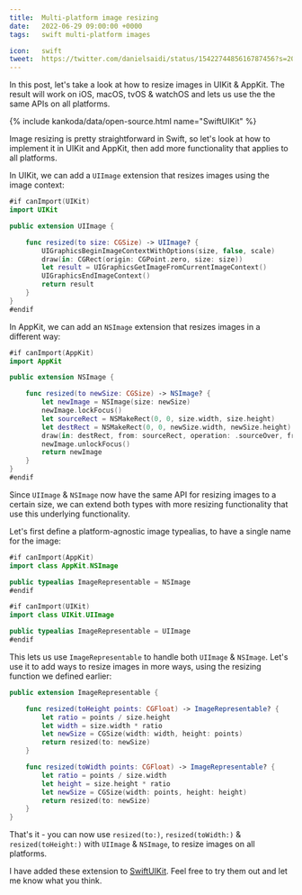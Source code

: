 ```yaml
---
title:  Multi-platform image resizing
date:   2022-06-29 09:00:00 +0000
tags:   swift multi-platform images

icon:   swift
tweet:  https://twitter.com/danielsaidi/status/1542274485616787456?s=20&t=PkyvVlGvMZnUvLmKC_TMwA
---
```


In this post, let's take a look at how to resize images in UIKit & AppKit. The result will work on iOS, macOS, tvOS & watchOS and lets us use the the same APIs on all platforms.

{% include kankoda/data/open-source.html name="SwiftUIKit" %}

Image resizing is pretty straightforward in Swift, so let's look at how to implement it in UIKit and AppKit, then add more functionality that applies to all platforms.

In UIKit, we can add a `UIImage` extension that resizes images using the image context:

```swift
#if canImport(UIKit)
import UIKit

public extension UIImage {

    func resized(to size: CGSize) -> UIImage? {
        UIGraphicsBeginImageContextWithOptions(size, false, scale)
        draw(in: CGRect(origin: CGPoint.zero, size: size))
        let result = UIGraphicsGetImageFromCurrentImageContext()
        UIGraphicsEndImageContext()
        return result
    }
}
#endif
```

In AppKit, we can add an `NSImage` extension that resizes images in a different way:

```swift
#if canImport(AppKit)
import AppKit

public extension NSImage {

    func resized(to newSize: CGSize) -> NSImage? {
        let newImage = NSImage(size: newSize)
        newImage.lockFocus()
        let sourceRect = NSMakeRect(0, 0, size.width, size.height)
        let destRect = NSMakeRect(0, 0, newSize.width, newSize.height)
        draw(in: destRect, from: sourceRect, operation: .sourceOver, fraction: CGFloat(1))
        newImage.unlockFocus()
        return newImage
    }
}
#endif
```

Since `UIImage` & `NSImage` now have the same API for resizing images to a certain size, we can extend both types with more resizing functionality that use this underlying functionality.

Let's first define a platform-agnostic image typealias, to have a single name for the image:

```swift
#if canImport(AppKit)
import class AppKit.NSImage

public typealias ImageRepresentable = NSImage
#endif

#if canImport(UIKit)
import class UIKit.UIImage

public typealias ImageRepresentable = UIImage
#endif
```

This lets us use `ImageRepresentable` to handle both `UIImage` & `NSImage`. Let's use it to add ways to resize images in more ways, using the resizing function we defined earlier:

```swift
public extension ImageRepresentable {

    func resized(toHeight points: CGFloat) -> ImageRepresentable? {
        let ratio = points / size.height
        let width = size.width * ratio
        let newSize = CGSize(width: width, height: points)
        return resized(to: newSize)
    }

    func resized(toWidth points: CGFloat) -> ImageRepresentable? {
        let ratio = points / size.width
        let height = size.height * ratio
        let newSize = CGSize(width: points, height: height)
        return resized(to: newSize)
    }
}
```

That's it - you can now use `resized(to:)`, `resized(toWidth:)` & `resized(toHeight:)` with `UIImage` & `NSImage`, to resize images on all platforms.

I have added these extension to [SwiftUIKit]({{project.url}}). Feel free to try them out and let me know what you think.
